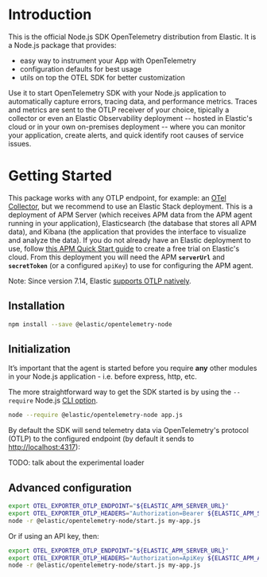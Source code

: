 # Introduction

This is the official Node.js SDK OpenTelemetry distribution from Elastic. It is
a Node.js package that provides:
- easy way to instrument your App with OpenTelemetry
- configuration defaults for best usage
- utils on top the OTEL SDK for better customization

Use it to start OpenTelemetry SDK with your Node.js application to automatically
capture errors, tracing data, and performance metrics. Traces and metrics are sent
to the OTLP receiver of your choice, tipically a collector or even an Elastic
Observability deployment -- hosted in Elastic's cloud or in your own on-premises
deployment -- where you can monitor your application, create alerts, and quick
identify root causes of service issues.


# Getting Started

This package works with any OTLP endpoint, for example: an [OTel Collector](https://opentelemetry.io/docs/collector/),
but we recommend to use an Elastic Stack deployment. This is a deployment of
APM Server (which receives APM data from the APM agent running in your application),
Elasticsearch (the database that stores all APM data), and Kibana (the application
that provides the interface to visualize and analyze the data). If you do not already
have an Elastic deployment to use, follow [this APM Quick Start guide](https://www.elastic.co/guide/en/apm/guide/current/apm-quick-start.html)
to create a free trial on Elastic's cloud. From this deployment you will need
the APM **`serverUrl`** and **`secretToken`** (or a configured `apiKey`) to use
for configuring the APM agent.

Note: Since version 7.14, Elastic [supports OTLP natively](https://www.elastic.co/blog/native-opentelemetry-support-in-elastic-observability).

## Installation

```sh
npm install --save @elastic/opentelemetry-node
```

## Initialization

It’s important that the agent is started before you require **any** other modules
in your Node.js application - i.e. before express, http, etc.

The more straightforward way to get the SDK started is by using the `--require`
Node.js [CLI option](https://nodejs.org/api/cli.html#-r---require-module).

```sh
node --require @elastic/opentelemetry-node app.js
```

By default the SDK will send telemetry data via OpenTelemetry's protocol (OTLP)
to the configured endpoint (by default it sends to <http://localhost:4317>):


TODO: talk about the experimental loader

## Advanced configuration



```sh
export OTEL_EXPORTER_OTLP_ENDPOINT="${ELASTIC_APM_SERVER_URL}"
export OTEL_EXPORTER_OTLP_HEADERS="Authorization=Bearer ${ELASTIC_APM_SECRET_TOKEN}"
node -r @elastic/opentelemetry-node/start.js my-app.js
```

Or if using an API key, then:

```sh
export OTEL_EXPORTER_OTLP_ENDPOINT="${ELASTIC_APM_SERVER_URL}"
export OTEL_EXPORTER_OTLP_HEADERS="Authorization=ApiKey ${ELASTIC_APM_API_KEY}"
node -r @elastic/opentelemetry-node/start.js my-app.js
```


